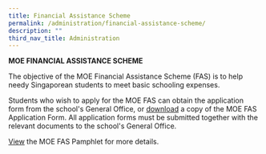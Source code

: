 ```yaml
---
title: Financial Assistance Scheme
permalink: /administration/financial-assistance-scheme/
description: ""
third_nav_title: Administration
---
```


**MOE FINANCIAL ASSISTANCE SCHEME**

The objective of the MOE Financial Assistance Scheme (FAS) is to help needy Singaporean students to meet basic schooling expenses.  
  
Students who wish to apply for the MOE FAS can obtain the application form from the school's General Office, or [download](/files/MOE%20FAS%20Application%20Form%20Sep%2021.pdf) a copy of the MOE FAS Application Form. All application forms must be submitted together with the relevant documents to the school's General Office.  
  
[View](/files/MOE_FAS_Pamphlet_2022.pdf) the MOE FAS Pamphlet for more details.